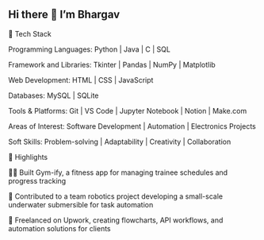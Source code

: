 ## Hi there 👋 I’m Bhargav

🚀 Tech Stack

Programming Languages:
Python | Java | C | SQL

Framework and Libraries:
Tkinter | Pandas | NumPy | Matplotlib

Web Development:
HTML | CSS | JavaScript 

Databases:
MySQL | SQLite

Tools & Platforms:
Git | VS Code | Jupyter Notebook | Notion | Make.com

Areas of Interest:
Software Development | Automation | Electronics Projects

Soft Skills:
Problem-solving | Adaptability | Creativity | Collaboration

📌 Highlights

👨‍💻 Built Gym-ify, a fitness app for managing trainee schedules and progress tracking

🌊 Contributed to a team robotics project developing a small-scale underwater submersible for task automation

🤝 Freelanced on Upwork, creating flowcharts, API workflows, and automation solutions for clients

<!--
**bagu2005/bagu2005** is a ✨ _special_ ✨ repository because its `README.md` (this file) appears on your GitHub profile.

Here are some ideas to get you started:

